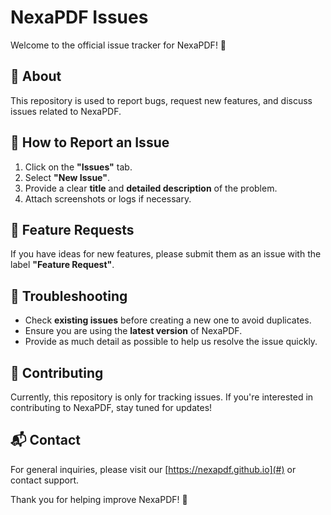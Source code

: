 # NexaPDF Issues  

Welcome to the official issue tracker for NexaPDF! 🚀  

## 📌 About  
This repository is used to report bugs, request new features, and discuss issues related to NexaPDF.  

## 📝 How to Report an Issue  
1. Click on the **"Issues"** tab.  
2. Select **"New Issue"**.  
3. Provide a clear **title** and **detailed description** of the problem.  
4. Attach screenshots or logs if necessary.  

## 🌟 Feature Requests  
If you have ideas for new features, please submit them as an issue with the label **"Feature Request"**.  

## 🔧 Troubleshooting  
- Check **existing issues** before creating a new one to avoid duplicates.  
- Ensure you are using the **latest version** of NexaPDF.  
- Provide as much detail as possible to help us resolve the issue quickly.  

## 🤝 Contributing  
Currently, this repository is only for tracking issues. If you're interested in contributing to NexaPDF, stay tuned for updates!  

## 📬 Contact  
For general inquiries, please visit our [https://nexapdf.github.io](#) or contact support.  

Thank you for helping improve NexaPDF! 🚀  
